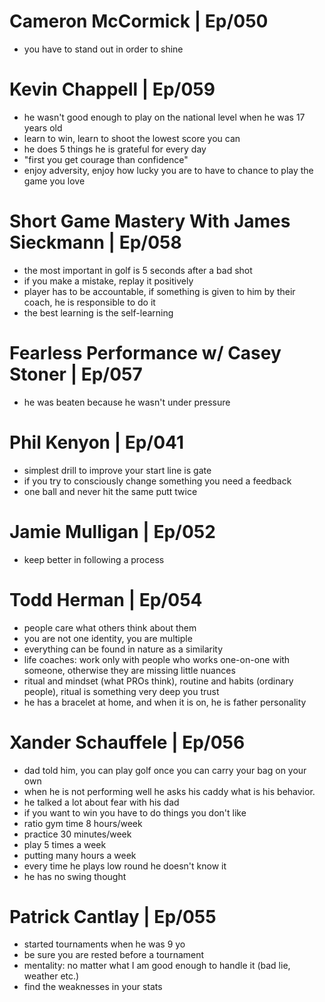 # Cameron McCormick | Ep/050
* you have to stand out in order to shine

# Kevin Chappell | Ep/059
* he wasn't good enough to play on the national level when he was 17 years old
* learn to win, learn to shoot the lowest score you can
* he does 5 things he is grateful for every day
* "first you get courage than confidence"
* enjoy adversity, enjoy how lucky you are to have to chance to play the game you love

# Short Game Mastery With James Sieckmann | Ep/058
* the most important in golf is 5 seconds after a bad shot
* if you make a mistake, replay it positively
* player has to be accountable, if something is given to him by their coach, he is responsible to do it
* the best learning is the self-learning

# Fearless Performance w/ Casey Stoner | Ep/057
* he was beaten because he wasn't under pressure

# Phil Kenyon | Ep/041
* simplest drill to improve your start line is gate
* if you try to consciously change something you need a feedback
* one ball and never hit the same putt twice

# Jamie Mulligan | Ep/052
* keep better in following a process

# Todd Herman | Ep/054
* people care what others think about them
* you are not one identity, you are multiple
* everything can be found in nature as a similarity
* life coaches: work only with people who works one-on-one with someone, otherwise they are missing little nuances
* ritual and mindset (what PROs think), routine and habits (ordinary people), ritual is something very deep you trust
* he has a bracelet at home, and when it is on, he is father personality

# Xander Schauffele | Ep/056
* dad told him, you can play golf once you can carry your bag on your own
* when he is not performing well he asks his caddy what is his behavior.
* he talked a lot about fear with his dad
* if you want to win you have to do things you don't like
* ratio gym time 8 hours/week
* practice 30 minutes/week
* play 5 times a week
* putting many hours a week
* every time he plays low round he doesn't know it
* he has no swing thought



# Patrick Cantlay | Ep/055
* started tournaments when he was 9 yo
* be sure you are rested before a tournament
* mentality: no matter what I am good enough to handle it (bad lie, weather etc.)
* find the weaknesses in your stats
